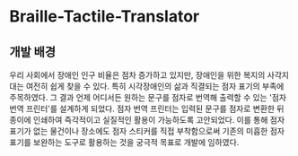 # Braille-Tactile-Translator

## 개발 배경
 우리 사회에서 장애인 인구 비율은 점차 증가하고 있지만, 장애인을 위한 복지의 사각지대는 여전히 쉽게 찾을 수 있다. 특히 시각장애인의 삶과 직결되는 점자 표기의 부족에 주목하였다.
 그 결과 언제 어디서든 원하는 문구를 점자로 번역해 출력할 수 있는 '점자 번역 프린터'를 설계하게 되었다. 점자 번역 프린터는 입력된 문구를 점자로 변환한 뒤 종이에 인쇄하여 즉각적이고 실질적인 활용이 가능하도록 고안되었다. 이를 통해 점자 표기가 없는 물건이나 장소에도 점자 스티커를 직접 부착함으로써 기존의 미흡한 점자 표기를 보완하는 도구로 활용하는 것을 궁극적 목표로 개발에 임하였다.
